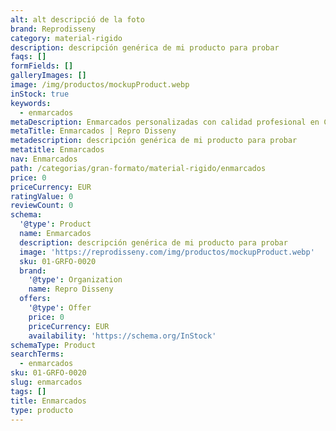 ```yaml
---
alt: alt descripció de la foto
brand: Reprodisseny
category: material-rigido
description: descripción genérica de mi producto para probar
faqs: []
formFields: []
galleryImages: []
image: /img/productos/mockupProduct.webp
inStock: true
keywords:
  - enmarcados
metaDescription: Enmarcados personalizadas con calidad profesional en Cataluña.
metaTitle: Enmarcados | Repro Disseny
metadescription: descripción genérica de mi producto para probar
metatitle: Enmarcados
nav: Enmarcados
path: /categorias/gran-formato/material-rigido/enmarcados
price: 0
priceCurrency: EUR
ratingValue: 0
reviewCount: 0
schema:
  '@type': Product
  name: Enmarcados
  description: descripción genérica de mi producto para probar
  image: 'https://reprodisseny.com/img/productos/mockupProduct.webp'
  sku: 01-GRFO-0020
  brand:
    '@type': Organization
    name: Repro Disseny
  offers:
    '@type': Offer
    price: 0
    priceCurrency: EUR
    availability: 'https://schema.org/InStock'
schemaType: Product
searchTerms:
  - enmarcados
sku: 01-GRFO-0020
slug: enmarcados
tags: []
title: Enmarcados
type: producto
---
```


